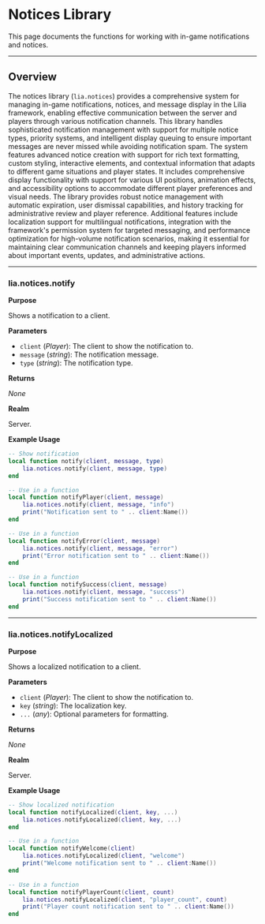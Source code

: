 # Notices Library

This page documents the functions for working with in-game notifications and notices.

---

## Overview

The notices library (`lia.notices`) provides a comprehensive system for managing in-game notifications, notices, and message display in the Lilia framework, enabling effective communication between the server and players through various notification channels. This library handles sophisticated notification management with support for multiple notice types, priority systems, and intelligent display queuing to ensure important messages are never missed while avoiding notification spam. The system features advanced notice creation with support for rich text formatting, custom styling, interactive elements, and contextual information that adapts to different game situations and player states. It includes comprehensive display functionality with support for various UI positions, animation effects, and accessibility options to accommodate different player preferences and visual needs. The library provides robust notice management with automatic expiration, user dismissal capabilities, and history tracking for administrative review and player reference. Additional features include localization support for multilingual notifications, integration with the framework's permission system for targeted messaging, and performance optimization for high-volume notification scenarios, making it essential for maintaining clear communication channels and keeping players informed about important events, updates, and administrative actions.

---

### lia.notices.notify

**Purpose**

Shows a notification to a client.

**Parameters**

* `client` (*Player*): The client to show the notification to.
* `message` (*string*): The notification message.
* `type` (*string*): The notification type.

**Returns**

*None*

**Realm**

Server.

**Example Usage**

```lua
-- Show notification
local function notify(client, message, type)
    lia.notices.notify(client, message, type)
end

-- Use in a function
local function notifyPlayer(client, message)
    lia.notices.notify(client, message, "info")
    print("Notification sent to " .. client:Name())
end

-- Use in a function
local function notifyError(client, message)
    lia.notices.notify(client, message, "error")
    print("Error notification sent to " .. client:Name())
end

-- Use in a function
local function notifySuccess(client, message)
    lia.notices.notify(client, message, "success")
    print("Success notification sent to " .. client:Name())
end
```

---

### lia.notices.notifyLocalized

**Purpose**

Shows a localized notification to a client.

**Parameters**

* `client` (*Player*): The client to show the notification to.
* `key` (*string*): The localization key.
* `...` (*any*): Optional parameters for formatting.

**Returns**

*None*

**Realm**

Server.

**Example Usage**

```lua
-- Show localized notification
local function notifyLocalized(client, key, ...)
    lia.notices.notifyLocalized(client, key, ...)
end

-- Use in a function
local function notifyWelcome(client)
    lia.notices.notifyLocalized(client, "welcome")
    print("Welcome notification sent to " .. client:Name())
end

-- Use in a function
local function notifyPlayerCount(client, count)
    lia.notices.notifyLocalized(client, "player_count", count)
    print("Player count notification sent to " .. client:Name())
end
```
